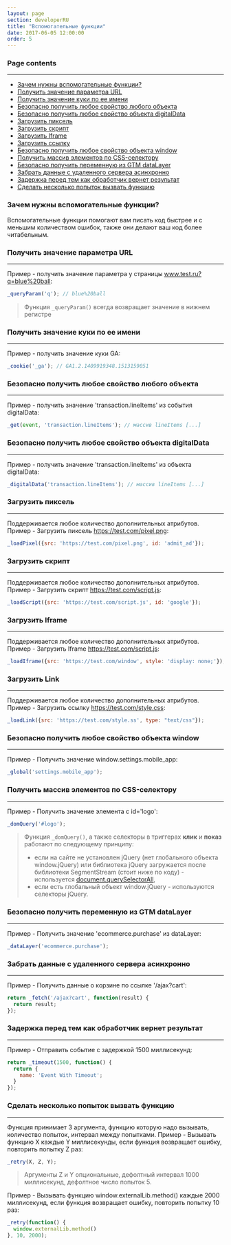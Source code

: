 ```yaml
---
layout: page
section: developerRU
title: "Вспомогательные функции"
date: 2017-06-05 12:00:00
order: 5
---
```


### Page contents
------
<ul class="page-navigation">
  <li><a href="#1">Зачем нужны вспомогательные функции?</a></li>
  <li><a href="#_queryParam">Получить значение параметра URL</a></li>
  <li><a href="#_cookie">Получить значение куки по ее имени</a></li>
  <li><a href="#_get">Безопасно получить любое свойство любого объекта</a></li>
  <li><a href="#_digitalData">Безопасно получить любое свойство объекта digitalData</a></li>
  <li><a href="#_loadPixel">Загрузить пиксель</a></li>
  <li><a href="#_loadScript">Загрузить скрипт</a></li>
  <li><a href="#_loadIframe">Загрузить Iframe</a></li>
  <li><a href="#_loadLink">Загрузить ссылку</a></li>
  <li><a href="#_global">Безопасно получить любое свойство объекта window</a></li>
  <li><a href="#_domQuery">Получить массив элементов по CSS-селектору</a></li>
  <li><a href="#_dataLayer">Безопасно получить переменную из GTM dataLayer</a></li>
  <li><a href="#_fetch">Забрать данные с удаленного сервера асинхронно</a></li>
  <li><a href="#_timeout">Задержка перед тем как обработчик вернет результат</a></li>
  <li><a href="#_retry">Сделать несколько попыток вызвать функцию</a></li>

</ul>

### <a name="1"></a>Зачем нужны вспомогательные функции?
Вспомогательные функции помогают вам писать код быстрее и с меньшим количеством ошибок, также они делают ваш код более читабельным.

### <a name="_queryParam"></a>Получить значение параметра URL
------
Пример - получить значение параметра у страницы www.test.ru?q=blue%20ball:
```javascript
_queryParam('q'); // blue%20ball
```
> Функция `_queryParam()` всегда возвращает значение в нижнем регистре

### <a name="_cookie"></a>Получить значение куки по ее имени
------
Пример - получить значение куки GA:
```javascript
_cookie('_ga'); // GA1.2.1409919348.1513159051
```

### <a name="_get"></a>Безопасно получить любое свойство любого объекта
------
Пример - получить значение 'transaction.lineItems' из события digitalData:
```javascript
_get(event, 'transaction.lineItems'); // массив lineItems [...]
```

### <a name="_digitalData"></a>Безопасно получить любое свойство объекта digitalData
------
Пример - получить значение 'transaction.lineItems' из объекта digitalData:
```javascript
_digitalData('transaction.lineItems'); // массив lineItems [...]
```

### <a name="_loadPixel"></a>Загрузить пиксель
------
Поддерживается любое количество дополнительных атрибутов.
Пример - Загрузить пиксель https://test.com/pixel.png:
```javascript
_loadPixel({src: 'https://test.com/pixel.png', id: 'admit_ad'});
```

### <a name="_loadScript"></a>Загрузить скрипт
------
Поддерживается любое количество дополнительных атрибутов.
Пример - Загрузить скрипт https://test.com/script.js:
```javascript
_loadScript({src: 'https://test.com/script.js', id: 'google'});
```

### <a name="_loadIframe"></a>Загрузить Iframe
------
Поддерживается любое количество дополнительных атрибутов.
Пример - Загрузить Iframe https://test.com/script.js:
```javascript
_loadIframe({src: 'https://test.com/window', style: 'display: none;'});
```

### <a name="_loadLink"></a>Загрузить Link
------
Поддерживается любое количество дополнительных атрибутов.
Пример - Загрузить ссылку https://test.com/style.css:
```javascript
_loadLink({src: 'https://test.com/style.ss', type: "text/css"});
```

### <a name="_global"></a>Безопасно получить любое свойство объекта window
------
Пример - Получить значение window.settings.mobile_app:
```javascript
_global('settings.mobile_app');
```

### <a name="_domQuery"></a>Получить массив элементов по CSS-селектору
------
Пример - Получить значение элемента с id='logo':
```javascript
_domQuery('#logo');
```
> Функция `_domQuery()`, а также селекторы в триггерах **клик** и **показ** работают по следующему принципу:
>  - если на сайте не установлен jQuery (нет глобального объекта window.jQuery) или библиотека jQuery загружается после библиотеки SegmentStream (стоит ниже по коду) - используется [document.querySelectorAll](https://developer.mozilla.org/en-US/docs/Web/API/Document/querySelectorAll),
>  - если есть глобальный объект window.jQuery - используются селекторы jQuery.

### <a name="_dataLayer"></a>Безопасно получить переменную из GTM dataLayer
------
Пример - Получить значение 'ecommerce.purchase' из dataLayer:
```javascript
_dataLayer('ecommerce.purchase');
```

### <a name="_fetch"></a>Забрать данные с удаленного сервера асинхронно
------
Пример - Получить данные о корзине по ссылке '/ajax?cart':
```javascript
return _fetch('/ajax?cart', function(result) {
  return result;
});
```

### <a name="_timeout"></a>Задержка перед тем как обработчик вернет результат
------
Пример - Отправить событие с задержкой 1500 миллисекунд:
```javascript
return _timeout(1500, function() {
  return {
    name: 'Event With Timeout';
  }
});
```

### <a name="_retry"></a>Сделать несколько попыток вызвать функцию
------
Функция принимает 3 аргумента, функцию которую надо вызывать, количество попыток, интервал между попытками.
Пример - Вызывать функцию X каждые Y миллисекунды, если функция возвращает ошибку, повторить попытку Z раз:
```javascript
_retry(X, Z, Y);
```
> Аргументы Z и Y опциональные, дефолтный интервал 1000 миллисекунд, дефолтное число попыток 5.

Пример - Вызывать функцию window.externalLib.method() каждые 2000 миллисекунд, если функция возвращает ошибку, повторить попытку 10 раз:
```javascript
_retry(function() {
  window.externalLib.method()
}, 10, 2000);
```




